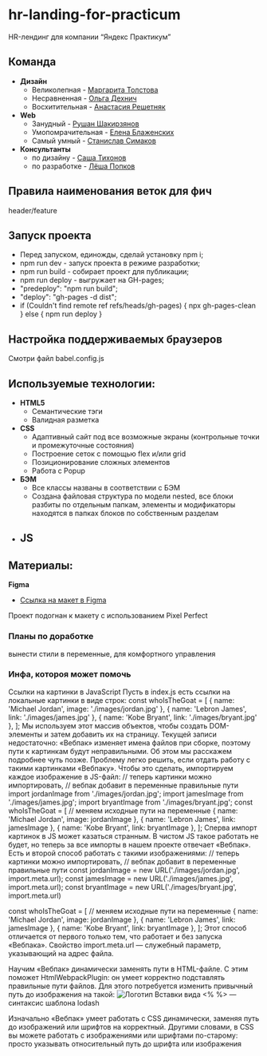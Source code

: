# hr-landing-for-practicum

HR-лендинг для компании “Яндекс Практикум”

## Команда

- **Дизайн**
  - Великолепная - [Маргарита Толстова](#)
  - Несравненная - [Ольга Дехнич](#)
  - Восхитительная - [Анастасия Решетняк](#)
- **Web**
  - Занудный - [Рушан Шакирзянов](https://github.com/Foxylabstory)
  - Умопомрачительная - [Елена Блаженских](https://github.com/Elena-BLZ)
  - Самый умный - [Станислав Симаков](https://github.com/Readmaniac)
- **Консультанты**
  - по дизайну - [Саша Тихонов](#)
  - по разработке - [Лёша Попков](#)

## Правила наименования веток для фич

header/feature

## Запуск проекта

- Перед запуском, единожды, сделай установку npm i;
- npm run dev - запуск проекта в режиме разработки;
- npm run build - собирает проект для публикации;
- npm run deploy - выгружает на GH-pages;
- "predeploy": "npm run build";
- "deploy": "gh-pages -d dist";
- if (Couldn't find remote ref refs/heads/gh-pages) { npx gh-pages-clean } else { npm run deploy }

## Настройка поддерживаемых браузеров

Смотри файл babel.config.js

## Используемые технологии:

- **HTML5**
  - Семантические тэги
  - Валидная разметка
- **CSS**
  - Адаптивный сайт под все возможные экраны (контрольные точки и промежуточные состояния)
  - Построение сеток с помощью flex и/или grid
  - Позиционирование сложных элементов
  - Работа с Popup
- **БЭМ**
  - Все классы названы в соответствии с БЭМ
  - Создана файловая структура по модели nested, все блоки разбиты по отдельным папкам, элементы и
    модификаторы находятся в папках блоков по собственным разделам
- ## **JS**

## Материалы:

**Figma**

- [Ссылка на макет в Figma](https://www.figma.com/file/R6jglaWZLJRABfIzW2Sxsv/HR-landing-page?node-id=0%3A1&t=lEfGSt6qx1URs7C8-1)

Проект подогнан к макету с использованием Pixel Perfect

### Планы по доработке

вынести стили в переменные, для комфортного управления

### Инфа, котороя может помочь

Ссылки на картинки в JavaScript Пусть в index.js есть ссылки на локальные картинки в виде строк:
const whoIsTheGoat = [ { name: 'Michael Jordan', image: './images/jordan.jpg' }, { name: 'Lebron
James', link: './images/james.jpg' }, { name: 'Kobe Bryant', link: './images/bryant.jpg' }, ]; Мы
используем этот массив объектов, чтобы создать DOM-элементы и затем добавить их на страницу. Текущей
записи недостаточно: «Вебпак» изменяет имена файлов при сборке, поэтому пути к картинкам будут
неправильными. Об этом мы расскажем подробнее чуть позже. Проблему легко решить, если отдать работу
с такими картинками «Вебпаку». Чтобы это сделать, импортируем каждое изображение в JS-файл: //
теперь картинки можно импортировать, // вебпак добавит в переменные правильные пути import
jordanImage from './images/jordan.jpg'; import jamesImage from './images/james.jpg'; import
bryantImage from './images/bryant.jpg'; const whoIsTheGoat = [ // меняем исходные пути на переменные
{ name: 'Michael Jordan', image: jordanImage }, { name: 'Lebron James', link: jamesImage }, { name:
'Kobe Bryant', link: bryantImage }, ]; Сперва импорт картинок в JS может казаться странным. В чистом
JS такое работать не будет, но теперь за все импорты в нашем проекте отвечает «Вебпак». Есть и
второй способ работать с такими изображениями: // теперь картинки можно импортировать, // вебпак
добавит в переменные правильные пути const jordanImage = new URL('./images/jordan.jpg',
import.meta.url); const jamesImage = new URL('./images/james.jpg', import.meta.url); const
bryantImage = new URL('./images/bryant.jpg', import.meta.url)

const whoIsTheGoat = [ // меняем исходные пути на переменные { name: 'Michael Jordan', image:
jordanImage }, { name: 'Lebron James', link: jamesImage }, { name: 'Kobe Bryant', link: bryantImage
}, ]; Этот способ отличается от первого только тем, что работает и без запуска «Вебпака». Свойство
import.meta.url — служебный параметр, указывающий на адрес файла.

Научим «Вебпак» динамически заменять пути в HTML-файле. С этим поможет HtmlWebpackPlugin: он умеет
корректно подставлять правильные пути файлов. Для этого потребуется изменить привычный путь до
изображения на такой: <img src="<%=require('./images/logo.png')%>" alt="Логотип"> Вставки вида <% %>
— синтаксис шаблона lodash

Изначально «Вебпак» умеет работать с CSS динамически, заменяя путь до изображений или шрифтов на
корректный. Другими словами, в CSS вы можете работать с изображениями или шрифтами по-старому:
просто указывать относительный путь до шрифта или изображения
